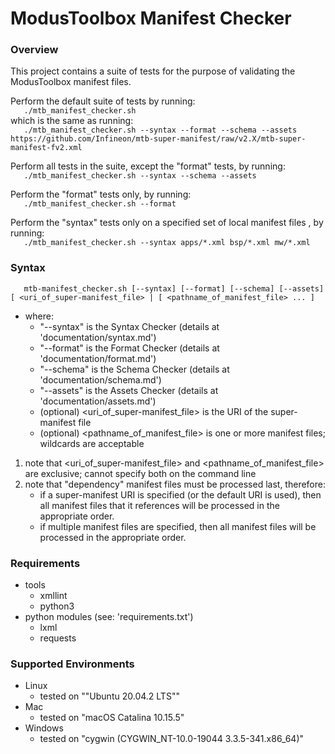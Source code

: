 # ModusToolbox Manifest Checker

### Overview
This project contains a suite of tests for the purpose of validating the ModusToolbox manifest files.

Perform the default suite of tests by running:<br>
`    ./mtb_manifest_checker.sh    `<br>
which is the same as running:<br>
`    ./mtb_manifest_checker.sh --syntax --format --schema --assets https://github.com/Infineon/mtb-super-manifest/raw/v2.X/mtb-super-manifest-fv2.xml    `

Perform all tests in the suite, except the "format" tests, by running:<br>
`    ./mtb_manifest_checker.sh --syntax --schema --assets    `

Perform the "format" tests only, by running:<br>
`    ./mtb_manifest_checker.sh --format    `

Perform the "syntax" tests only on a specified set of local manifest files , by running:<br>
`    ./mtb_manifest_checker.sh --syntax apps/*.xml bsp/*.xml mw/*.xml    `

### Syntax
`    mtb-manifest_checker.sh [--syntax] [--format] [--schema] [--assets] [ <uri_of_super-manifest_file> | [ <pathname_of_manifest_file> ... ]    `<br>
- where:
    - "--syntax" is the Syntax Checker (details at 'documentation/syntax.md')
    - "--format" is the Format Checker (details at 'documentation/format.md')
    - "--schema" is the Schema Checker (details at 'documentation/schema.md')
    - "--assets" is the Assets Checker (details at 'documentation/assets.md')
    - (optional) <uri_of_super-manifest_file> is the URI of the super-manifest file
    - (optional) <pathname_of_manifest_file> is one or more manifest files; wildcards are acceptable

1. note that <uri_of_super-manifest_file> and <pathname_of_manifest_file> are exclusive; cannot specify both on the command line
2. note that "dependency" manifest files must be processed last, therefore:<br>
    - if a super-manifest URI is specified (or the default URI is used), then all manifest files that it references will be processed in the appropriate order.
    - if multiple manifest files are specified, then all manifest files will be processed in the appropriate order.

### Requirements
- tools
    - xmllint
    - python3
- python modules (see: 'requirements.txt')
    - lxml
    - requests

### Supported Environments
- Linux
    - tested on ""Ubuntu 20.04.2 LTS""
- Mac
    - tested on "macOS Catalina 10.15.5"
- Windows
    - tested on "cygwin (CYGWIN_NT-10.0-19044 3.3.5-341.x86_64)"
